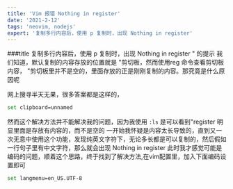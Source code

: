 ```yaml
---
title: 'Vim 报错 Nothing in register'
date: '2021-2-12'
tags: 'neovim, nodejs'
expert: '复制多行内容后，使用 p 复制时，出现 Nothing in register'
---
```


###title
复制多行内容后，使用 p 复制时，出现 Nothing in register " 的提示
我们知道，默认复制的内容存放的位置就是 "剪切板，然而使用reg 命令查看剪切板内容， "剪切板里并不是空的，里面存放的正是刚刚复制的内容。那究竟是什么原因呢

网上搜寻半天无果，很多答案都是这样的，
```bash
set clipboard=unnamed
```
然而这个解决方法并不能解决我的问题，因为我使用 `:ls` 是可以看到"register 明显里面是存放有内容的，而不是空的
一开始我怀疑是内容太长导致的，直到又一次无意中使用这个功能，发现纯英文字符下，无论多长都是可以复制的，然后假如一行句子里有中文字符，那么就会出现 Nothing in register
此时我才感觉可能是编码的问题，顺着这个思路，终于找到了解决方法,在vim配置里，加入下面编码设置即可
```bash
set langmenu=en_US.UTF-8
```


